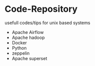 # Code-Repository
usefull codes/tips for unix based systems
  - Apache Airflow
  - Apache hadoop
  - Docker
  - Python
  - zeppelin
  - Apache superset
